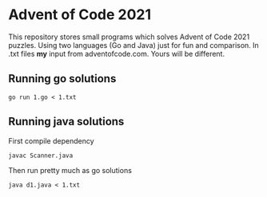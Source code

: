 # Advent of Code 2021

This repository stores small programs which solves Advent of Code 2021 puzzles. Using two languages (Go and Java) just for fun and comparison. In .txt files **my** input from adventofcode.com. Yours will be different. 

## Running go solutions
`go run 1.go < 1.txt` 

## Running java solutions
First compile dependency

`javac Scanner.java`

Then run pretty much as go solutions

`java d1.java < 1.txt`